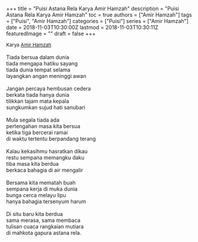 +++
title = "Puisi Astana Rela Karya Amir Hamzah"
description = "Puisi Astana Rela Karya Amir Hamzah"
toc = true
authors = ["Amir Hamzah"]
tags = ["Puisi", "Amir Hamzah"]
categories = ["Puisi"]
series = ["Amir Hamzah"]
date = 2018-11-03T10:30:00Z
lastmod = 2018-11-03T10:30:11Z
featuredImage = ""
draft = false
+++

<div style="text-align: justify;">
<div style="font-size: small;">Karya <a href="/authors/amir-hamzah/" target="_blank">Amir Hamzah</a></div><br />
Tiada bersua dalam dunia<br />tiada mengapa hatiku sayang<br />tiada dunia tempat selama<br />layangkan angan meninggi awan<br /><br />Jangan percaya hembusan cedera<br />berkata tiada hanya dunia<br />tilikkan tajam mata kepala<br />sungkumkan sujud hati sanubari<br /><br />Mula segala tiada ada<br />pertengahan masa kita bersua<br />ketika tiga bercerai ramai<br />di waktu tertentu berpandang terang<br /><br />Kalau kekasihmu hasratkan dikau<br />restu sempana memangku daku<br />tiba masa kita berdua<br />berkaca bahagia di air mengalir<br /><br />Bersama kita mematah buah<br />sempana kerja di muka dunia<br />bunga cerca melayu lipu<br />hanya bahagia tersenyum harum<br /><br />Di situ baru kita berdua<br />sama merasa, sama membaca<br />tulisan cuaca rangkaian mutiara<br />di mahkota gapura astana rela.</div>
